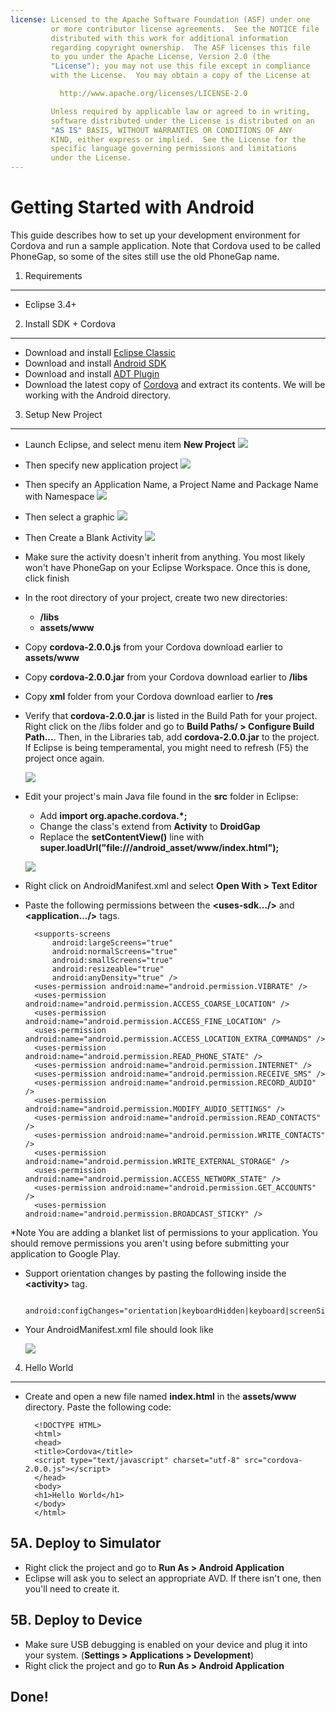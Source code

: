 ```yaml
---
license: Licensed to the Apache Software Foundation (ASF) under one
         or more contributor license agreements.  See the NOTICE file
         distributed with this work for additional information
         regarding copyright ownership.  The ASF licenses this file
         to you under the Apache License, Version 2.0 (the
         "License"); you may not use this file except in compliance
         with the License.  You may obtain a copy of the License at

           http://www.apache.org/licenses/LICENSE-2.0

         Unless required by applicable law or agreed to in writing,
         software distributed under the License is distributed on an
         "AS IS" BASIS, WITHOUT WARRANTIES OR CONDITIONS OF ANY
         KIND, either express or implied.  See the License for the
         specific language governing permissions and limitations
         under the License.
---
```


Getting Started with Android
============================

This guide describes how to set up your development environment for Cordova and run a sample application.  Note that Cordova used to be called PhoneGap, so some of the sites still use the old PhoneGap name.


1. Requirements
---------------

- Eclipse 3.4+


2. Install SDK + Cordova
------------------------

- Download and install [Eclipse Classic](http://www.eclipse.org/downloads/)
- Download and install [Android SDK](http://developer.android.com/sdk/index.html)
- Download and install [ADT Plugin](http://developer.android.com/sdk/eclipse-adt.html#installing)
- Download the latest copy of [Cordova](http://phonegap.com/download) and extract its contents. We will be working with the Android directory.

 3. Setup New Project
---------------------

- Launch Eclipse, and select menu item **New Project**
    ![](img/guide/getting-started/android/step_1.png)
- Then specify new application project
    ![](img/guide/getting-started/android/step_2.png)
- Then specify an Application Name, a Project Name and Package Name with Namespace
    ![](img/guide/getting-started/android/step_3.png)
- Then select a graphic
    ![](img/guide/getting-started/android/step_4.png)
- Then Create a Blank Activity
    ![](img/guide/getting-started/android/step_5.png)
- Make sure the activity doesn't inherit from anything.  You most likely won't have PhoneGap on your Eclipse Workspace.  Once this is done, click finish
    
- In the root directory of your project, create two new directories:
 	- **/libs**
 	- **assets/www**
- Copy **cordova-2.0.0.js** from your Cordova download earlier to **assets/www**
- Copy **cordova-2.0.0.jar** from your Cordova download earlier to **/libs**
- Copy **xml** folder from your Cordova download earlier to **/res**

- Verify that **cordova-2.0.0.jar** is listed in the Build Path for your project. Right click on the /libs folder and go to **Build Paths/ &gt; Configure Build Path...**. Then, in the Libraries tab, add **cordova-2.0.0.jar** to the project. If Eclipse is being temperamental, you might need to refresh (F5) the project once again.

    ![](img/guide/getting-started/android/buildPath.jpg)

- Edit your project's main Java file found in the **src** folder in Eclipse:
	- Add **import org.apache.cordova.*;**
	- Change the class's extend from **Activity** to **DroidGap**
	- Replace the **setContentView()** line with **super.loadUrl("file:///android_asset/www/index.html");**	

	![](img/guide/getting-started/android/javaSrc.jpg)
	
- Right click on AndroidManifest.xml and select **Open With &gt; Text Editor**
- Paste the following permissions between the **&lt;uses-sdk.../&gt;** and **&lt;application.../&gt;** tags.

        <supports-screens 
            android:largeScreens="true" 
            android:normalScreens="true" 
            android:smallScreens="true" 
            android:resizeable="true" 
            android:anyDensity="true" />
        <uses-permission android:name="android.permission.VIBRATE" />
        <uses-permission android:name="android.permission.ACCESS_COARSE_LOCATION" />
        <uses-permission android:name="android.permission.ACCESS_FINE_LOCATION" />
        <uses-permission android:name="android.permission.ACCESS_LOCATION_EXTRA_COMMANDS" />
        <uses-permission android:name="android.permission.READ_PHONE_STATE" />
        <uses-permission android:name="android.permission.INTERNET" />
        <uses-permission android:name="android.permission.RECEIVE_SMS" />
        <uses-permission android:name="android.permission.RECORD_AUDIO" />
        <uses-permission android:name="android.permission.MODIFY_AUDIO_SETTINGS" />
        <uses-permission android:name="android.permission.READ_CONTACTS" />
        <uses-permission android:name="android.permission.WRITE_CONTACTS" />
        <uses-permission android:name="android.permission.WRITE_EXTERNAL_STORAGE" />
        <uses-permission android:name="android.permission.ACCESS_NETWORK_STATE" /> 
        <uses-permission android:name="android.permission.GET_ACCOUNTS" />
        <uses-permission android:name="android.permission.BROADCAST_STICKY" />
*Note You are adding a blanket list of permissions to your application. You should remove permissions you aren't using before submitting your application to Google Play.
- Support orientation changes by pasting the following inside the **&lt;activity&gt;** tag.

        android:configChanges="orientation|keyboardHidden|keyboard|screenSize|locale"

- Your AndroidManifest.xml file should look like

    ![](img/guide/getting-started/android/manifest.png)

4. Hello World
--------------    

- Create and open a new file named **index.html** in the **assets/www** directory. Paste the following code:

        <!DOCTYPE HTML>
        <html>
        <head>
        <title>Cordova</title>
        <script type="text/javascript" charset="utf-8" src="cordova-2.0.0.js"></script>
        </head>
        <body>
        <h1>Hello World</h1>
        </body>
        </html>

5A. Deploy to Simulator
-----------------------

- Right click the project and go to **Run As &gt; Android Application**
- Eclipse will ask you to select an appropriate AVD. If there isn't one, then you'll need to create it.


5B. Deploy to Device
--------------------

- Make sure USB debugging is enabled on your device and plug it into your system. (**Settings &gt; Applications &gt; Development**)
- Right click the project and go to **Run As &gt; Android Application**


Done!
-----
